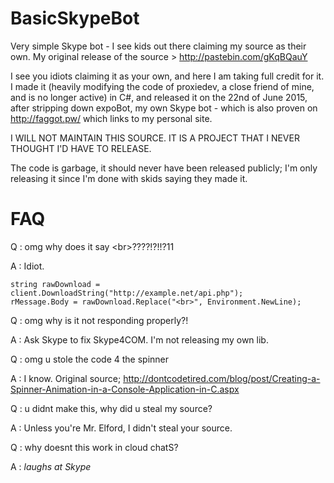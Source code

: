 # BasicSkypeBot
Very simple Skype bot - I see kids out there claiming my source as their own.
My original release of the source > http://pastebin.com/gKqBQauY

I see you idiots claiming it as your own, and here I am taking full credit for it. I made it (heavily modifying the code of proxiedev, a close friend of mine, and is no longer active) in C#, and released it on the 22nd of June 2015, after stripping down expoBot, my own Skype bot - which is also proven on http://faggot.pw/ which links to my personal site.

I WILL NOT MAINTAIN THIS SOURCE. IT IS A PROJECT THAT I NEVER THOUGHT I'D HAVE TO RELEASE.

The code is garbage, it should never have been released publicly; I'm only releasing it since I'm done with skids saying they made it.

# FAQ

Q : omg why does it say &lt;br&gt;????!?!!?11

A : Idiot.
```
string rawDownload = client.DownloadString("http://example.net/api.php");
rMessage.Body = rawDownload.Replace("<br>", Environment.NewLine);
```

Q : omg why is it not responding properly?!

A : Ask Skype to fix Skype4COM. I'm not releasing my own lib.


Q : omg u stole the code 4 the spinner

A : I know. Original source; http://dontcodetired.com/blog/post/Creating-a-Spinner-Animation-in-a-Console-Application-in-C.aspx


Q : u didnt make this, why did u steal my source?

A : Unless you're Mr. Elford, I didn't steal your source.


Q : why doesnt this work in cloud chatS?

A : *laughs at Skype*
